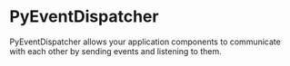 # PyEventDispatcher
PyEventDispatcher allows your application components to communicate with each
other by sending events and listening to them.
